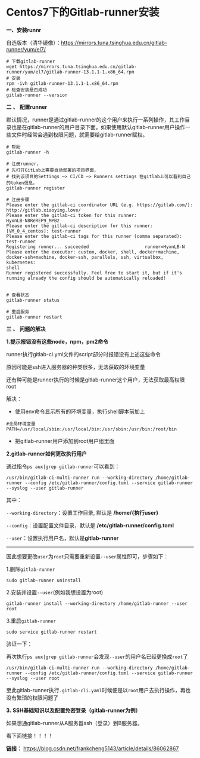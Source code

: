 # Centos7下的Gitlab-runner安装

**一、安装runnr**

自选版本（清华镜像）：<https://mirrors.tuna.tsinghua.edu.cn/gitlab-runner/yum/el7/>

```
# 下载gitlab-runner
wget https://mirrors.tuna.tsinghua.edu.cn/gitlab-runner/yum/el7/gitlab-runner-13.1.1-1.x86_64.rpm
# 安装
rpm -ivh gitlab-runner-13.1.1-1.x86_64.rpm
# 检查安装是否成功
gitlab-runner --version
```

**二** **、** **配置runner**

默认情况，runner是通过gitlab-runner的这个用户来执行一系列操作，其工作目录也是在gitlab-runner的用户目录下面。如果使用默认gitlab-runner用户操作一些文件时经常会遇到权限问题，就需要给gitlab-runner赋权。

```
# 帮助
gitlab-runner -h

# 注册runner，
# 先打开GitLab上需要自动部署的项目界面，
# 找到该项目的Settings –> CI/CD –> Runners settings 在gitlab上可以看到自己的token信息。
gitlab-runner register 

# 注册步骤
Please enter the gitlab-ci coordinator URL (e.g. https://gitlab.com/):
http://gitlab.xiaoying.love/
Please enter the gitlab-ci token for this runner:
HyxnLB-N8ReREP9_MPBz
Please enter the gitlab-ci description for this runner:
[VM_0_4_centos]: test-runner
Please enter the gitlab-ci tags for this runner (comma separated):
test-runner
Registering runner... succeeded                     runner=HyxnLB-N
Please enter the executor: custom, docker, shell, docker+machine, docker-ssh+machine, docker-ssh, parallels, ssh, virtualbox, kubernetes:
shell
Runner registered successfully. Feel free to start it, but if it's running already the config should be automatically reloaded! 


# 查看状态
gitlab-runner status

# 重启服务
gitlab-runner restart
```

**三** **、** **问题的解决**

**1.提示报错没有这些node，npm，pm2命令**

runner执行gitlab-ci.yml文件的script部分时报错没有上述这些命令

原因可能是ssh进入服务器的种类很多，无法获取的环境变量

还有种可能是runner执行的时候是gitlab-runner这个用户，无法获取最高权限root

解决：

-   使用env命令显示所有的环境变量，执行shell脚本前加上

```
#全局环境变量
PATH=/usr/local/sbin:/usr/local/bin:/usr/sbin:/usr/bin:/root/bin
```

-   把gitlab-runner用户添加到root用户组里面

**2.gitlab-runner如何更改执行用户**

通过指令`ps aux|grep gitlab-runner`可以看到：

```
/usr/bin/gitlab-ci-multi-runner run --working-directory /home/gitlab-runner --config /etc/gitlab-runner/config.toml --service gitlab-runner --syslog --user gitlab-runner
```

其中：

`--working-directory`：设置工作目录, 默认是 **/home/{执行user}**

`--config`：设置配置文件目录，默认是 **/etc/gitlab-runner/config.toml**

`--user`：设置执行用户名，默认是**gitlab-runner**

****

因此想要更改`user`为`root`只需要重新设置`--user`属性即可，步骤如下：

1.删除`gitlab-runner`

```
sudo gitlab-runner uninstall
```

2.安装并设置`--user`(例如我想设置为root)

```
gitlab-runner install --working-directory /home/gitlab-runner --user root
```

3.重启`gitlab-runner`

```
sudo service gitlab-runner restart
```

验证一下：

再次执行`ps aux|grep gitlab-runner`会发现`--user`的用户名已经更换成`root`了

```
/usr/bin/gitlab-ci-multi-runner run --working-directory /home/gitlab-runner --config /etc/gitlab-runner/config.toml --service gitlab-runner --syslog --user root
```

至此gitlab-runner执行`.gitlab-cli.yaml`时候便是以`root`用户去执行操作，再也没有繁琐的权限问题了

**3.** **SSH基础知识以及配置免密登录（gitlab-runner为例）**

如果想通gitlab-runner从A服务器ssh（登录）到B服务器。

看下面链接！！！！

**链接：** <https://blog.csdn.net/frankcheng5143/article/details/86062867>